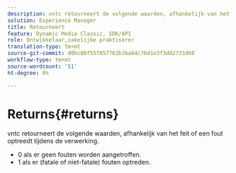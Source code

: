 ```yaml
---
description: vntc retourneert de volgende waarden, afhankelijk van het feit of een fout optreedt tijdens de verwerking.
solution: Experience Manager
title: Retourneert
feature: Dynamic Media Classic, SDK/API
role: Ontwikkelaar,zakelijke praktiserer
translation-type: tm+mt
source-git-commit: d0bc88f55f857762b3bab4c76d1e3f3dd2733d60
workflow-type: tm+mt
source-wordcount: '51'
ht-degree: 0%

---
```



# Returns{#returns}

vntc retourneert de volgende waarden, afhankelijk van het feit of een fout optreedt tijdens de verwerking.

* 0 als er geen fouten worden aangetroffen.
* 1 als er (fatale of niet-fatale) fouten optreden.

